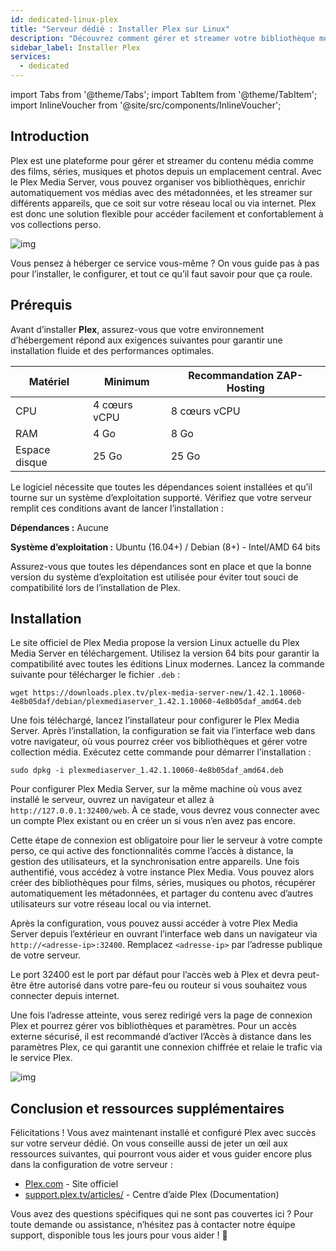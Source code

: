 ```yaml
---
id: dedicated-linux-plex
title: "Serveur dédié : Installer Plex sur Linux"
description: "Découvrez comment gérer et streamer votre bibliothèque média perso facilement avec Plex pour un accès simplifié sur tous vos appareils → En savoir plus maintenant"
sidebar_label: Installer Plex
services:
  - dedicated
---
```


import Tabs from '@theme/Tabs';
import TabItem from '@theme/TabItem';
import InlineVoucher from '@site/src/components/InlineVoucher';

## Introduction

Plex est une plateforme pour gérer et streamer du contenu média comme des films, séries, musiques et photos depuis un emplacement central. Avec le Plex Media Server, vous pouvez organiser vos bibliothèques, enrichir automatiquement vos médias avec des métadonnées, et les streamer sur différents appareils, que ce soit sur votre réseau local ou via internet. Plex est donc une solution flexible pour accéder facilement et confortablement à vos collections perso.

![img](https://screensaver01.zap-hosting.com/index.php/s/68xdESEHimoY9Jp/preview)

Vous pensez à héberger ce service vous-même ? On vous guide pas à pas pour l’installer, le configurer, et tout ce qu’il faut savoir pour que ça roule.

<InlineVoucher />

## Prérequis

Avant d’installer **Plex**, assurez-vous que votre environnement d’hébergement répond aux exigences suivantes pour garantir une installation fluide et des performances optimales.

| Matériel   | Minimum      | Recommandation ZAP-Hosting |
| ---------- | ------------ | -------------------------- |
| CPU        | 4 cœurs vCPU | 8 cœurs vCPU               |
| RAM        | 4 Go         | 8 Go                       |
| Espace disque | 25 Go      | 25 Go                      |

Le logiciel nécessite que toutes les dépendances soient installées et qu’il tourne sur un système d’exploitation supporté. Vérifiez que votre serveur remplit ces conditions avant de lancer l’installation :

**Dépendances :** Aucune

**Système d’exploitation :** Ubuntu (16.04+) / Debian (8+) - Intel/AMD 64 bits

Assurez-vous que toutes les dépendances sont en place et que la bonne version du système d’exploitation est utilisée pour éviter tout souci de compatibilité lors de l’installation de Plex.

## Installation

Le site officiel de Plex Media propose la version Linux actuelle du Plex Media Server en téléchargement. Utilisez la version 64 bits pour garantir la compatibilité avec toutes les éditions Linux modernes. Lancez la commande suivante pour télécharger le fichier `.deb` :

```
wget https://downloads.plex.tv/plex-media-server-new/1.42.1.10060-4e8b05daf/debian/plexmediaserver_1.42.1.10060-4e8b05daf_amd64.deb
```

Une fois téléchargé, lancez l’installateur pour configurer le Plex Media Server. Après l’installation, la configuration se fait via l’interface web dans votre navigateur, où vous pourrez créer vos bibliothèques et gérer votre collection média. Exécutez cette commande pour démarrer l’installation :

```
sudo dpkg -i plexmediaserver_1.42.1.10060-4e8b05daf_amd64.deb
```

Pour configurer Plex Media Server, sur la même machine où vous avez installé le serveur, ouvrez un navigateur et allez à `http://127.0.0.1:32400/web`. À ce stade, vous devrez vous connecter avec un compte Plex existant ou en créer un si vous n’en avez pas encore.

Cette étape de connexion est obligatoire pour lier le serveur à votre compte perso, ce qui active des fonctionnalités comme l’accès à distance, la gestion des utilisateurs, et la synchronisation entre appareils. Une fois authentifié, vous accédez à votre instance Plex Media. Vous pouvez alors créer des bibliothèques pour films, séries, musiques ou photos, récupérer automatiquement les métadonnées, et partager du contenu avec d’autres utilisateurs sur votre réseau local ou via internet.

Après la configuration, vous pouvez aussi accéder à votre Plex Media Server depuis l’extérieur en ouvrant l’interface web dans un navigateur via `http://<adresse-ip>:32400`. Remplacez `<adresse-ip>` par l’adresse publique de votre serveur.

Le port 32400 est le port par défaut pour l’accès web à Plex et devra peut-être être autorisé dans votre pare-feu ou routeur si vous souhaitez vous connecter depuis internet.

Une fois l’adresse atteinte, vous serez redirigé vers la page de connexion Plex et pourrez gérer vos bibliothèques et paramètres. Pour un accès externe sécurisé, il est recommandé d’activer l’Accès à distance dans les paramètres Plex, ce qui garantit une connexion chiffrée et relaie le trafic via le service Plex.

![img](https://screensaver01.zap-hosting.com/index.php/s/jfQxZ6e4BGMfen5/preview)

## Conclusion et ressources supplémentaires

Félicitations ! Vous avez maintenant installé et configuré Plex avec succès sur votre serveur dédié. On vous conseille aussi de jeter un œil aux ressources suivantes, qui pourront vous aider et vous guider encore plus dans la configuration de votre serveur :

- [Plex.com](https://Plex.com/) - Site officiel
- [support.plex.tv/articles/](https://support.plex.tv/articles/) - Centre d’aide Plex (Documentation)

Vous avez des questions spécifiques qui ne sont pas couvertes ici ? Pour toute demande ou assistance, n’hésitez pas à contacter notre équipe support, disponible tous les jours pour vous aider ! 🙂

<InlineVoucher />